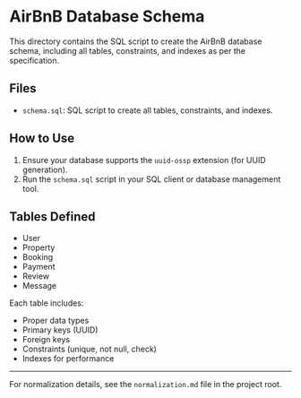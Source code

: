 # AirBnB Database Schema

This directory contains the SQL script to create the AirBnB database schema, including all tables, constraints, and indexes as per the specification.

## Files
- `schema.sql`: SQL script to create all tables, constraints, and indexes.

## How to Use
1. Ensure your database supports the `uuid-ossp` extension (for UUID generation).
2. Run the `schema.sql` script in your SQL client or database management tool.

## Tables Defined
- User
- Property
- Booking
- Payment
- Review
- Message

Each table includes:
- Proper data types
- Primary keys (UUID)
- Foreign keys
- Constraints (unique, not null, check)
- Indexes for performance

---

For normalization details, see the `normalization.md` file in the project root.
